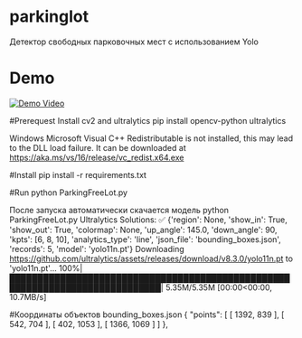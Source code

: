 # parkinglot
Детектор свободных парковочных мест с использованием Yolo

# Demo
[![Demo Video](https://img.youtube.com/vi/KzB6Gb/default.jpg)](https://github.com/SadovovAlex/parkinglot/raw/main/video1.mp4)

#Prerequest
Install cv2 and ultralytics
pip install opencv-python ultralytics

Windows
Microsoft Visual C++ Redistributable is not installed, this may lead to the DLL load failure.
It can be downloaded at https://aka.ms/vs/16/release/vc_redist.x64.exe

#Install
pip install -r requirements.txt

#Run
python ParkingFreeLot.py

После запуска автоматически скачается модель
python ParkingFreeLot.py
Ultralytics Solutions: ✅ {'region': None, 'show_in': True, 'show_out': True, 'colormap': None, 'up_angle': 145.0, 'down_angle': 90, 'kpts': [6, 8, 10], 'analytics_type': 'line', 'json_file': 'bounding_boxes.json', 'records': 5, 'model': 'yolo11n.pt'}
Downloading https://github.com/ultralytics/assets/releases/download/v8.3.0/yolo11n.pt to 'yolo11n.pt'...
100%|█████████████████████████████████████████████████████████████████████████████| 5.35M/5.35M [00:00<00:00, 10.7MB/s]

#Координаты объектов bounding_boxes.json
 {
        "points": [
            [
                1392,
                839
            ],
            [
                542,
                704
            ],
            [
                402,
                1053
            ],
            [
                1366,
                1069
            ]
        ]
    },

